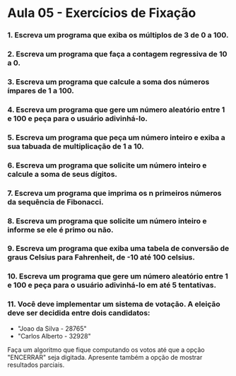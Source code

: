 # Aula 05 - Exercícios de Fixação

### 1. Escreva um programa que exiba os múltiplos de 3 de 0 a 100.

### 2. Escreva um programa que faça a contagem regressiva de 10 a 0.

### 3. Escreva um programa que calcule a soma dos números ímpares de 1 a 100.

### 4. Escreva um programa que gere um número aleatório entre 1 e 100 e peça para o usuário adivinhá-lo.

### 5. Escreva um programa que peça um número inteiro e exiba a sua tabuada de multiplicação de 1 a 10.

### 6. Escreva um programa que solicite um número inteiro e calcule a soma de seus dígitos.

### 7. Escreva um programa que imprima os n primeiros números da sequência de Fibonacci.

### 8. Escreva um programa que solicite um número inteiro e informe se ele é primo ou não.

### 9. Escreva um programa que exiba uma tabela de conversão de graus Celsius para Fahrenheit, de -10 até 100 celsius.

### 10. Escreva um programa que gere um número aleatório entre 1 e 100 e peça para o usuário adivinhá-lo em até 5 tentativas.

### 11. Você deve implementar um sistema de votação. A eleição deve ser decidida entre dois candidatos: 
- "Joao da Silva - 28765"  
- "Carlos Alberto - 32928"

Faça um algoritmo que fique computando os votos até que a opção "ENCERRAR" seja digitada. 
Apresente também a opção de mostrar resultados parciais.
